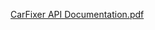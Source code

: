 [CarFixer API Documentation.pdf](https://github.com/guigann/CarFixer/files/12089691/CarFixer.API.Documentation.pdf)
